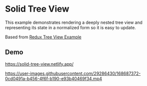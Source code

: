 # Solid Tree View

This example demonstrates rendering a deeply nested tree view and representing its state in a normalized form so it is easy to update.

Based from [Redux Tree View Example](https://redux.js.org/introduction/examples#tree-view)

## Demo

https://solid-tree-view.netlify.app/

https://user-images.githubusercontent.com/29286430/168687372-0cd0491a-b456-4f6f-b190-e93b40469f34.mp4
